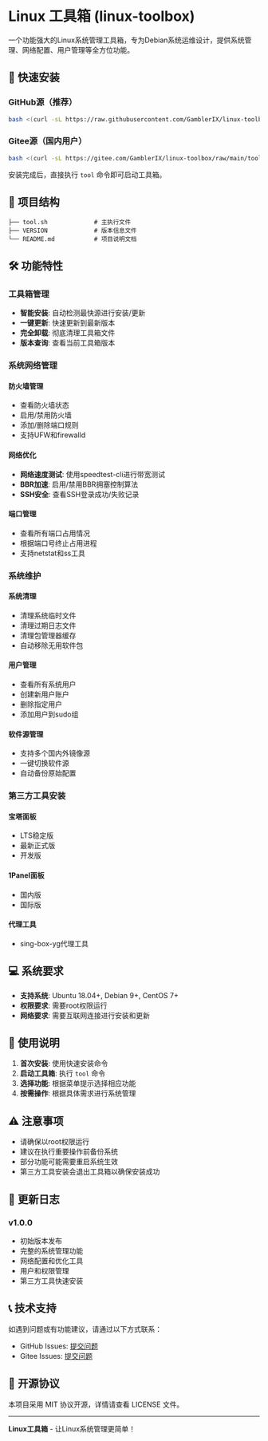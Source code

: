 # Linux 工具箱 (linux-toolbox)

一个功能强大的Linux系统管理工具箱，专为Debian系统运维设计，提供系统管理、网络配置、用户管理等全方位功能。

## 🚀 快速安装

### GitHub源（推荐）
```bash
bash <(curl -sL https://raw.githubusercontent.com/GamblerIX/linux-toolbox/main/tool.sh)
```

### Gitee源（国内用户）
```bash
bash <(curl -sL https://gitee.com/GamblerIX/linux-toolbox/raw/main/tool.sh)
```

安装完成后，直接执行 `tool` 命令即可启动工具箱。

## 📁 项目结构

```
├── tool.sh             # 主执行文件
├── VERSION             # 版本信息文件
└── README.md           # 项目说明文档
```

## 🛠️ 功能特性

### 工具箱管理
- **智能安装**: 自动检测最快源进行安装/更新
- **一键更新**: 快速更新到最新版本
- **完全卸载**: 彻底清理工具箱文件
- **版本查询**: 查看当前工具箱版本

### 系统网络管理

#### 防火墙管理
- 查看防火墙状态
- 启用/禁用防火墙
- 添加/删除端口规则
- 支持UFW和firewalld

#### 网络优化
- **网络速度测试**: 使用speedtest-cli进行带宽测试
- **BBR加速**: 启用/禁用BBR拥塞控制算法
- **SSH安全**: 查看SSH登录成功/失败记录

#### 端口管理
- 查看所有端口占用情况
- 根据端口号终止占用进程
- 支持netstat和ss工具

### 系统维护

#### 系统清理
- 清理系统临时文件
- 清理过期日志文件
- 清理包管理器缓存
- 自动移除无用软件包

#### 用户管理
- 查看所有系统用户
- 创建新用户账户
- 删除指定用户
- 添加用户到sudo组

#### 软件源管理
- 支持多个国内外镜像源
- 一键切换软件源
- 自动备份原始配置

### 第三方工具安装

#### 宝塔面板
- LTS稳定版
- 最新正式版
- 开发版

#### 1Panel面板
- 国内版
- 国际版

#### 代理工具
- sing-box-yg代理工具

## 💻 系统要求

- **支持系统**: Ubuntu 18.04+, Debian 9+, CentOS 7+
- **权限要求**: 需要root权限运行
- **网络要求**: 需要互联网连接进行安装和更新

## 🔧 使用说明

1. **首次安装**: 使用快速安装命令
2. **启动工具箱**: 执行 `tool` 命令
3. **选择功能**: 根据菜单提示选择相应功能
4. **按需操作**: 根据具体需求进行系统管理

## ⚠️ 注意事项

- 请确保以root权限运行
- 建议在执行重要操作前备份系统
- 部分功能可能需要重启系统生效
- 第三方工具安装会退出工具箱以确保安装成功

## 🔄 更新日志

### v1.0.0
- 初始版本发布
- 完整的系统管理功能
- 网络配置和优化工具
- 用户和权限管理
- 第三方工具快速安装

## 📞 技术支持

如遇到问题或有功能建议，请通过以下方式联系：

- GitHub Issues: [提交问题](https://github.com/GamblerIX/linux-toolbox/issues)
- Gitee Issues: [提交问题](https://gitee.com/GamblerIX/linux-toolbox/issues)

## 📄 开源协议

本项目采用 MIT 协议开源，详情请查看 LICENSE 文件。

---

**Linux工具箱** - 让Linux系统管理更简单！